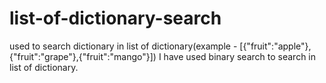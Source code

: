 # list-of-dictionary-search
used to search dictionary in list of dictionary(example - [{"fruit":"apple"},{"fruit":"grape"},{"fruit":"mango"}])
I have used binary search to search in list of dictionary.
